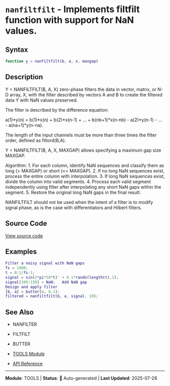 # `nanfiltfilt` - Implements filtfilt function with support for NaN values.

## Syntax

```matlab
function y = nanfiltfilt(b, a, x, maxgap)
```

## Description

Y = NANFILTFILT(B, A, X) zero-phase filters the data in vector, matrix, or N-D array, X, with the filter described by vectors A and B to create the filtered data Y with NaN values preserved.

The filter is described by the difference equation:

a(1)*y(n) = b(1)*x(n) + b(2)*x(n-1) + ... + b(nb+1)*x(n-nb) - a(2)*y(n-1) - ... - a(na+1)*y(n-na).

The length of the input channels must be more than three times the filter order, defined as filtord(B,A).

Y = NANFILTFILT(B, A, X, MAXGAP) allows specifying a maximum gap size MAXGAP.

Algorithm: 1. For each column, identify NaN sequences and classify them as long (> MAXGAP) or short (<= MAXGAP). 2. If no long NaN sequences exist, process the entire column with interpolation. 3. If long NaN sequences exist, divide the column into valid segments. 4. Process each valid segment independently using filter after interpolating any short NaN gaps within the segment. 5. Restore the original long NaN gaps in the final result.

NANFILTFILT should not be used when the intent of a filter is to modify signal phase, as is the case with differentiators and Hilbert filters.

## Source Code

[View source code](../../../src/tools/nanfiltfilt.m)

## Examples

```matlab
Filter a noisy signal with NaN gaps
fs = 1000;
t = 0:1/fs:1;
signal = sin(2*pi*50*t)' + 0.1*randn(length(t),1);
signal(100:150) = NaN;   Add NaN gap
Design and apply filter
[b, a] = butter(4, 0.1);
filtered = nanfiltfilt(b, a, signal, 10);
```

## See Also

- NANFILTER
- FILTFILT
- BUTTER

- [TOOLS Module](README.md)
- [API Reference](../README.md)

---

**Module**: TOOLS | **Status**: 🔄 Auto-generated | **Last Updated**: 2025-07-28
